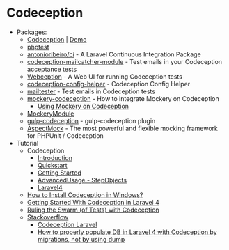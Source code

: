 # Codeception
* Packages:
    - [Codeception](http://goo.gl/fmWifN) | [Demo](http://goo.gl/KpZ1rH)
    - [phptest](http://phptest.club)
    - [antonioribeiro/ci](http://goo.gl/ZIsND9) - A Laravel Continuous Integration Package
    - [codeception-mailcatcher-module](http://goo.gl/0lCmEu) - Test emails in your Codeception acceptance tests
    - [Webception](http://goo.gl/z6qqcX) - A Web UI for running Codeception tests
    - [codeception-config-helper](http://goo.gl/OQqRN1) - Codeception Config Helper
    - [mailtester](http://goo.gl/XFygtB) - Test emails in Codeception tests
    - [mockery-codeception](http://goo.gl/yEu9kS) - How to integrate Mockery on Codeception
        - [Using Mockery on Codeception](http://goo.gl/se6MVu)
    - [MockeryModule](http://goo.gl/zFzi8E)
    - [gulp-codeception](http://goo.gl/J2mBmp) - gulp-codeception plugin
    - [AspectMock](http://goo.gl/dmmdro) - The most powerful and flexible mocking framework for PHPUnit / Codeception
* Tutorial
    - Codeception
        - [Introduction](http://goo.gl/DbJACX)
        - [Quickstart](http://goo.gl/DBgGZf)
        - [Getting Started](http://goo.gl/rgD937)
        - [AdvancedUsage - StepObjects](http://goo.gl/FNvWSG)
        - [Laravel4](http://goo.gl/5sK5Xp)
    - [How to Install Codeception in Windows?](http://goo.gl/FGeapc)
    - [Getting Started With Codeception in Laravel 4](http://goo.gl/ILcoUB)
    - [Ruling the Swarm (of Tests) with Codeception](http://goo.gl/5fBGXz)
    - [Stackoverflow](http://goo.gl/7dg8J7)
        - [Codeception Laravel](http://goo.gl/PXqgs8)
        - [How to properly populate DB in Laravel 4 with Codeception by migrations, not by using dump](http://goo.gl/J2aIj1)

